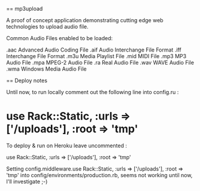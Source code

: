 == mp3upload

A proof of concept application demonstrating cutting edge web technologies to upload audio file.

Common Audio Files enabled to be loaded:

.aac	Advanced Audio Coding File
.aif	Audio Interchange File Format
.iff	Interchange File Format
.m3u	Media Playlist File
.mid	MIDI File
.mp3	MP3 Audio File
.mpa	MPEG-2 Audio File
.ra	Real Audio File
.wav	WAVE Audio File
.wma	Windows Media Audio File

== Deploy notes

Until now, to run locally comment out the following line into config.ru :

   # use Rack::Static, :urls => ['/uploads'], :root => 'tmp' 

To deploy & run on Heroku leave uncommented :

   use Rack::Static, :urls => ['/uploads'], :root => 'tmp'
 
Setting config.middleware.use Rack::Static, :urls => ['/uploads'], :root => 'tmp' into config/environments/production.rb, seems not working until now, I'll investigate ;-)

